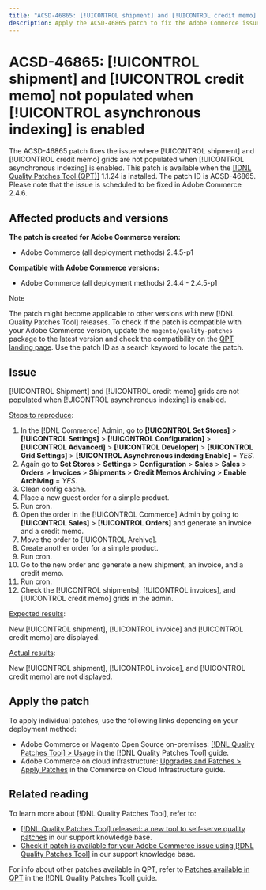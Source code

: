 ```yaml
---
title: "ACSD-46865: [!UICONTROL shipment] and [!UICONTROL credit memo] not populated when [!UICONTROL asynchronous indexing] is enabled"
description: Apply the ACSD-46865 patch to fix the Adobe Commerce issue where [!UICONTROL shipment] and [!UICONTROL credit memo] grids are not populated when [!UICONTROL asynchronous indexing] is enabled.
---
```


# ACSD-46865: [!UICONTROL shipment] and [!UICONTROL credit memo] not populated when [!UICONTROL asynchronous indexing] is enabled

The ACSD-46865 patch fixes the issue where [!UICONTROL shipment] and [!UICONTROL credit memo] grids are not populated when [!UICONTROL asynchronous indexing] is enabled. This patch is available when the [[!DNL Quality Patches Tool (QPT)]](/help/announcements/adobe-commerce-announcements/magento-quality-patches-released-new-tool-to-self-serve-quality-patches.md) 1.1.24 is installed. The patch ID is ACSD-46865. Please note that the issue is scheduled to be fixed in Adobe Commerce 2.4.6.

## Affected products and versions

**The patch is created for Adobe Commerce version:**

* Adobe Commerce (all deployment methods) 2.4.5-p1

**Compatible with Adobe Commerce versions:**

* Adobe Commerce (all deployment methods) 2.4.4 - 2.4.5-p1

>[!NOTE]
>
>The patch might become applicable to other versions with new [!DNL Quality Patches Tool] releases. To check if the patch is compatible with your Adobe Commerce version, update the `magento/quality-patches` package to the latest version and check the compatibility on the [QPT landing page](https://experienceleague.adobe.com/tools/commerce-quality-patches/index.html). Use the patch ID as a search keyword to locate the patch.

## Issue

[!UICONTROL Shipment] and [!UICONTROL credit memo] grids are not populated when [!UICONTROL asynchronous indexing] is enabled.

<u>Steps to reproduce</u>:

1. In the [!DNL Commerce] Admin, go to **[!UICONTROL Set Stores]** > **[!UICONTROL Settings]** > **[!UICONTROL Configuration]** > **[!UICONTROL Advanced]** > **[!UICONTROL Developer]** > **[!UICONTROL Grid Settings]** > **[!UICONTROL Asynchronous indexing Enable]** = *YES*.
2. Again go to **Set Stores** > **Settings** > **Configuration** > **Sales** > **Sales** > **Orders** > **Invoices** > **Shipments** > **Credit Memos Archiving** > **Enable Archiving** = *YES*.
3. Clean config cache.
4. Place a new guest order for a simple product.
5. Run cron.
6. Open the order in the [!UICONTROL Commerce] Admin by going to **[!UICONTROL Sales]** > **[!UICONTROL Orders]** and generate an invoice and a credit memo.
7. Move the order to [!UICONTROL Archive].
8. Create another order for a simple product.
9. Run cron.
10. Go to the new order and generate a new shipment, an invoice, and a credit memo.
11. Run cron.
12. Check the [!UICONTROL shipments], [!UICONTROL invoices], and [!UICONTROL credit memo] grids in the admin.

<u>Expected results</u>:

New [!UICONTROL shipment], [!UICONTROL invoice] and [!UICONTROL credit memo] are displayed.

<u>Actual results</u>:

New [!UICONTROL shipment], [!UICONTROL invoice], and [!UICONTROL credit memo] are not displayed.

## Apply the patch

To apply individual patches, use the following links depending on your deployment method:

* Adobe Commerce or Magento Open Source on-premises: [[!DNL Quality Patches Tool] > Usage](https://experienceleague.adobe.com/docs/commerce-operations/tools/quality-patches-tool/usage.html) in the [!DNL Quality Patches Tool] guide.
* Adobe Commerce on cloud infrastructure: [Upgrades and Patches > Apply Patches](https://experienceleague.adobe.com/docs/commerce-cloud-service/user-guide/develop/upgrade/apply-patches.html) in the Commerce on Cloud Infrastructure guide.

## Related reading

To learn more about [!DNL Quality Patches Tool], refer to:

* [[!DNL Quality Patches Tool] released: a new tool to self-serve quality patches](/help/announcements/adobe-commerce-announcements/magento-quality-patches-released-new-tool-to-self-serve-quality-patches.md) in our support knowledge base.
* [Check if patch is available for your Adobe Commerce issue using [!DNL Quality Patches Tool]](/help/support-tools/patches-available-in-qpt-tool/check-patch-for-magento-issue-with-magento-quality-patches.md) in our support knowledge base.

For info about other patches available in QPT, refer to [Patches available in QPT](https://experienceleague.adobe.com/tools/commerce-quality-patches/index.html) in the [!DNL Quality Patches Tool] guide.
